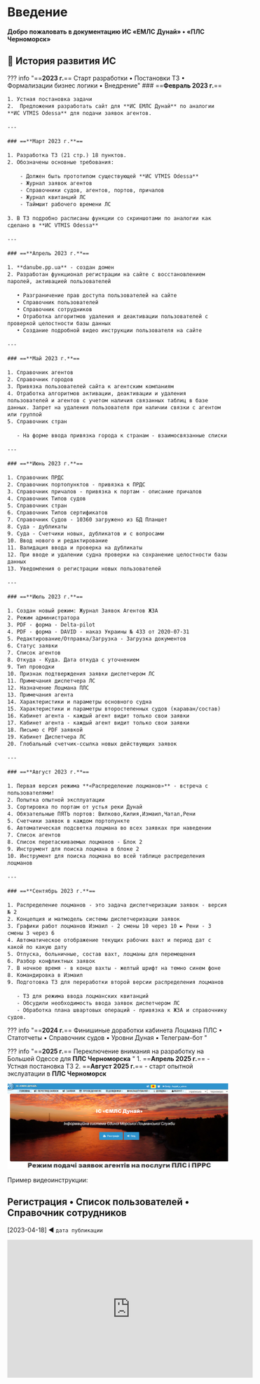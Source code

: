 # **Введение**

**Добро пожаловать в документацию ИС «ЕМЛС Дунай» • «ПЛС Черноморск»**
<!-- 
## 📖 История развития ИС

??? info "==**2023 г.**== — Старт разработки"
    
    ### ==**Февраль 2023 г.**==
    
    1. Устная постановка задачи  
    2. Предложения разработать сайт для **ИС ЕМЛС Дунай** по аналогии **ИС VTMIS Odessa**  
    
    ---
    
    ### ==**Март 2023 г.**==
    
    1. Разработка ТЗ (21 стр.) 18 пунктов  
    2. Основные требования:  
        - Журнал заявок агентов  
        - Справочники судов, агентов, портов  
        - Журнал квитанций ЛС  
        - Таймшит рабочего времени ЛС  
    
    ---
    
    ### ==**Апрель 2023 г.**==
    
    1. **danube.pp.ua** — создан домен  
    2. Реализована регистрация с восстановлением паролей  
    3. Справочник пользователей и сотрудников  

---

??? info "==**2024 г.**== — Расширение функционала"
    
    ### ==**Январь 2024 г.**==
    
    1. Добавлен новый модуль **отчётности**  
    2. Улучшен интерфейс справочников  
    
    ---
    
    ### ==**Май 2024 г.**==
    
    1. Разработан режим **«Календарь дежурств»**  
    2. Оптимизация БД — ускорение запросов в 2 раза  

---

??? info "==**2025 г.**== — Интеграции и автоматизация"
    
    ### ==**Март 2025 г.**==
    
    1. Интеграция с внешними API  
    2. Внедрение push-уведомлений 📲  
    
    ---
    
    ### ==**Июль 2025 г.**==
    
    1. Автоматическая генерация отчётов в PDF  
    2. Новый интерфейс панели администратора   -->


## **📖 История развития ИС**
??? info "==**2023 г.**== Старт разработки • Постановки ТЗ • Формализации бизнес логики • Внедрение"
    ### ==**Февраль 2023 г.**== 
        
    1. Устная постановка задачи
    2.  Предложения разработать сайт для **ИС ЕМЛС Дунай** по аналогии **ИС VTMIS Odessa** для подачи заявок агентов.
    
    ---

    ### ==**Март 2023 г.**==  
        
    1. Разработка ТЗ (21 стр.) 18 пунктов.
    2. Обозначены основные требования:
        
        - Должен быть прототипом существующей **ИС VTMIS Odessa**
        - Журнал заявок агентов
        - Справочники судов, агентов, портов, причалов
        - Журнал квитанций ЛС
        - Таймшит рабочего времени ЛС
    
    3. В ТЗ подробно расписаны функции со скриншотами по аналогии как сделано в **ИС VTMIS Odessa**
    
    ---

    ### ==**Апрель 2023 г.**== 
        
    1. **danube.pp.ua** - создан домен
    2. Разработан функционал регистрации на сайте с восстановлением паролей, активацией пользователей
       
       • Разграничение прав доступа пользователей на сайте
       • Справочник пользователей
       • Справочник сотрудников
       • Отработка алгоритмов удаления и деактивации пользователей с проверкой целостности базы данных
       • Создание подробной видео инструкции пользователя на сайте
    
    ---

    ### ==**Май 2023 г.**==
        
    1. Справочник агентов
    2. Справочник городов
    3. Привязка пользователей сайта к агентским компаниям
    4. Отработка алгоритмов активации, деактивации и удаления пользователей и агентов с учетом наличия связанных таблиц в базе данных. Запрет на удаления пользователя при наличии связки с агентом или группой
    5. Справочник стран
        
       - На форме ввода привязка города к странам - взаимосвязанные списки  
    
    ---

    ### ==**Июнь 2023 г.**==
       
    1. Справочник ПРДС
    2. Справочник портопунктов - привязка к ПРДС
    3. Справочник причалов - привязка к портам - описание причалов
    4. Справочник Типов судов
    5. Справочник стран
    6. Справочник Типов сертификатов
    7. Справочник Судов - 10360 загружено из БД Планшет
    8. Суда - дубликаты
    9. Суда - Счетчики новых, дубликатов и с вопросами
    10. Ввод нового и редактирование
    11. Валидация ввода и проверка на дубликаты
    12. При вводе и удалении судна проверки на сохранение целостности базы данных
    13. Уведомления о регистрации новых пользователей
    
    ---

    ### ==**Июль 2023 г.**== 
        
    1. Создан новый режим: Журнал Заявок Агентов ЖЗА
    2. Режим администратора
    3. PDF - форма - Delta-pilot
    4. PDF - форма - DAVID - наказ Украины № 433 от 2020-07-31
    5. Редактирование/Отправка/Загрузка - Загрузка документов
    6. Статус заявки
    7. Список агентов
    8. Откуда - Куда. Дата откуда с уточнением
    9. Тип проводки
    10. Признак подтверждения заявки диспетчером ЛС
    11. Примечания диспетчера ЛС
    12. Назначение Лоцмана ПЛС
    13. Примечания агента
    14. Характеристики и параметры основного судна
    15. Характеристики и параметры второстепенных судов (караван/состав)
    16. Кабинет агента - каждый агент видит только свои заявки
    17. Кабинет агента - каждый агент видит только свои заявки
    18. Письмо с PDF заявкой
    19. Кабинет Диспетчера ЛС
    20. Глобальный счетчик-ссылка новых действующих заявок
    
    ---

    ### ==**Август 2023 г.**== 

    1. Первая версия режима **«Распределение лоцманов»** - встреча с пользователями! 
    2. Попытка опытной эксплуатации
    3. Сортировка по портам от устья реки Дунай
    4. Обязательные ПЯТЬ портов: Вилково,Килия,Измаил,Чатал,Рени
    5. Счетчики заявок в каждом портопункте
    6. Автоматическая подсветка лоцмана во всех заявках при наведении
    7. Список агентов
    8. Список перетаскиваемых лоцманов - Блок 2
    9. Инструмент для поиска лоцмана в блоке 2
    10. Инструмент для поиска лоцмана во всей таблице распределения лоцманов

    ---

    ### ==**Сентябрь 2023 г.**== 

    1. Распределение лоцманов - это задача диспетчеризации заявок - версия № 2
    2. Концепция и матмодель системы диспетчеризации заявок
    3. Графики работ лоцманов Измаил - 2 смены 10 через 10 ► Рени - 3 смены 3 через 6
    4. Автоматическое отображение текущих рабочих вахт и период дат с какой по какую дату
    5. Отпуска, больничные, состав вахт, лоцманы для перемещения
    6. Разбор конфликтных заявок 
    7. В ночное время - в конце вахты - желтый шрифт на темно синем фоне
    8. Командировка в Измаил
    9. Подготовка ТЗ для переработки второй версии распределения лоцманов

       - ТЗ для режима ввода лоцманских квитанций
       - Обсудили необходимость ввода заявок диспетчером ЛС
       - Обработка плана швартовых операций - привязка к ЖЗА и справочнику судов.


??? info "==**2024 г.**== Финишиные доработки кабинета Лоцмана ПЛС • Статотчеты • Справочник судов • Уровни Дуная • Телеграм-бот  "

??? info "==**2025 г.**== Переключение внимания на разработку на Большей Одессе для **ПЛС Черноморска**  "
    1. ==**Апрель 2025 г.**== - Устная постановка ТЗ
    2. ==**Август 2025 г.**== - старт опытной экслуатации в **ПЛС Черноморск**

![Скриншот главной страницы сайта](images/home.png)

Пример видеоинструкции:
## Регистрация • Список пользователей • Справочник сотрудников
[2023-04-18] ◄ `дата публикации`
<iframe width="560" height="315" src="https://www.youtube.com/embed/DF62pfl90vY" frameborder="0" allowfullscreen></iframe>
